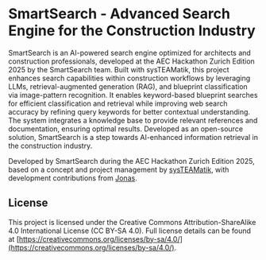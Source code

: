 # SmartSearch - Advanced Search Engine for the Construction Industry

SmartSearch is an AI-powered search engine optimized for architects and construction professionals, developed at the AEC Hackathon Zurich Edition 2025 by the SmartSearch team. Built with sysTEAMatik, this project enhances search capabilities within construction workflows by leveraging LLMs, retrieval-augmented generation (RAG), and blueprint classification via image-pattern recognition. It enables keyword-based blueprint searches for efficient classification and retrieval while improving web search accuracy by refining query keywords for better contextual understanding. The system integrates a knowledge base to provide relevant references and documentation, ensuring optimal results. Developed as an open-source solution, SmartSearch is a step towards AI-enhanced information retrieval in the construction industry.

Developed by SmartSearch during the AEC Hackathon Zurich Edition 2025, based on a concept and project management by [sysTEAMatik](https://www.systeamatik.ch/), with development contributions from [Jonas](https://github.com/jghenriksson).

## License
This project is licensed under the Creative Commons Attribution-ShareAlike 4.0 International License (CC BY-SA 4.0). Full license details can be found at [https://creativecommons.org/licenses/by-sa/4.0/](https://creativecommons.org/licenses/by-sa/4.0/).
